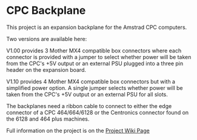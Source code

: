 # CPC Backplane

This project is an expansion backplane for the Amstrad CPC computers.

Two versions are available here:

V1.00 provides 3 Mother MX4 compatible box connectors where each connector is provided with a jumper to select whether power will be taken from the CPC's +5V output or an external PSU plugged into a three pin header on the expansion board.

V1.10 provides 4 Mother MX4 compatible box connectors but with a simplified power option. A single jumper selects whether power will be taken from the CPC's +5V output or an external PSU for all slots.

The backplanes need a ribbon cable to connect to either the edge connector of a CPC 464/664/6128 or the Centronics connector 
found on the 6128 and 464 plus machines.

Full information on the project is on the [Project Wiki Page](https://github.com/revaldinho/cpc_ram_expansion/wiki/CPC-Expansion-Backplane)
